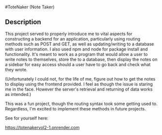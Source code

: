 #ToteNaker  (Note Taker)

## Description
This project served to properly introduce me to vital aspects for constructing a backend for an application, particularly using routing methods such as POST and GET, as well as updating/writing to a database with user information. I also used npm and node for package install and functionality.
It's meant to work as a program that would allow a user to write notes to themselves, store the to a database, then display the notes on a sidebar for easy access should a user have to go back and check what they wrote.

(Unfortunately I could not, for the life of me, figure out how to get the notes to display using the frontend provided. I feel as though the issue is staring me in the face. However the server's retrieval and returning of data works as intended.)

This was a fun project, though the routing syntax took some getting used to. Regardless, I'm excited to implement these methods in future projects. 

See for yourself here:

https://totenakervol2-1.onrender.com 

